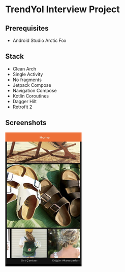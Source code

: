 # TrendYol Interview Project

## Prerequisites

- Android Studio Arctic Fox

## Stack

- Clean Arch
- Single Activity
- No fragments
- Jetpack Compose
- Navigation Compose
- Kotlin Coroutines
- Dagger Hilt
- Retrofit 2

## Screenshots
<pre>
<img src="/docs/home.jpg" alt="ss-movie-home" width="240" height="420" />
</pre>